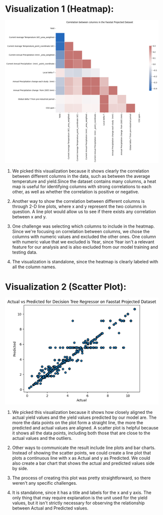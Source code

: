 # Visualization 1 (Heatmap):

![Data_Science_Final_Heatmap.png](Data_Science_Final_Heatmap.png)

1. We picked this visualization because it shows clearly the correlation between different columns in the data, such as between the average temperature and yield.Since the dataset contains many columns, a heat map is useful for identifying columns with strong correlations to each other, as well as whether the correlation is positive or negative. 

2. Another way to show the correlation between different columns is through 2-D line plots, where x and y represent the two columns in question. A line plot would allow us to see if there exists any correlation between x and y.

3. One challenge was selecting which columns to include in the heatmap. Since we're focusing on correlation between columns, we chose the columns with numeric values and excluded the other ones. One column with numeric value that we excluded is Year, since Year isn't a relevant feature for our analysis and is also excluded from our model training and testing data.

4. The visualization is standalone, since the heatmap is clearly labeled with all the column names. 

# Visualization 2 (Scatter Plot):


![Data_Science_Plot_ML.png](Data_Science_Plot_ML.png)

1. We picked this visualization because it shows how closely aligned the actual yield values and the yield values predicted by our model are. The more the data points
on the plot form a straight line, the more the predicted and actual values are aligned. A scatter plot
is helpful because it shows all the data points, including both those that are close to the actual values and the outliers. 

2. Other ways to communicate the result include line plots and bar charts. Instead of showing the scatter points, we could create a line plot that plots a continuous line with x as Actual and y as Predicted. We could also create a bar chart that shows the actual and predicted values side by side.

3. The process of creating this plot was pretty straightforward, so there weren't any specific challenges.

4. It is standalone, since it has a title and labels for the x and y axis. The only thing that may require explanation is the unit used for the yield values, but it isn't strictly necessary for observing the relationship between Actual and Predicted values.